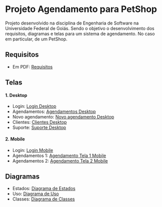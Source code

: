 # Projeto Agendamento para PetShop
Projeto desenvolvido na disciplina de Engenharia de Software na Universidade Federal de Goiás. Sendo o objetivo o desenvolvimento dos requisitos, diagramas e telas para um sistema de agendamento. No caso em particular, de um PetShop.

Requisitos
-------
- Em PDF: [Requisitos]

Telas
-------
<h4> 1. Desktop </h4>

* Login: [Login Desktop]
* Agendamentos: [Agendamentos Desktop]
* Novo agendamento: [Novo agendamento Desktop]
* Clientes: [Clientes Desktop]
* Suporte: [Suporte Desktop]

<h4> 2. Mobile </h4> 

- Login: [Login Mobile]
- Agendamentos 1: [Agendamento Tela 1 Mobile]
- Agendamentos 2: [Agendamento Tela 2 Mobile]

Diagramas
---------
- Estados: [Diagrama de Estados]
- Uso: [Diagrama de Uso]
- Classes: [Diagrama de Classes]


[Login Desktop]: https://github.com/lucabenetti/AgendamentoPetShopES/blob/master/telasDesktop/1Login.png
[Agendamentos Desktop]: https://github.com/lucabenetti/AgendamentoPetShopES/blob/master/telasDesktop/2Agendamentos.png
[Novo agendamento Desktop]: https://github.com/lucabenetti/AgendamentoPetShopES/blob/master/telasDesktop/3NovoAgendamento.png
[Clientes Desktop]: https://github.com/lucabenetti/AgendamentoPetShopES/blob/master/telasDesktop/4Clientes.png
[Suporte Desktop]: https://github.com/lucabenetti/AgendamentoPetShopES/blob/master/telasDesktop/5Suporte.png
[Login Mobile]: https://github.com/lucabenetti/AgendamentoPetShopES/blob/master/telasMobile/1Login.png
[Agendamento Tela 1 Mobile]: https://github.com/lucabenetti/AgendamentoPetShopES/blob/master/telasMobile/2Agendamento1.png
[Agendamento Tela 2 Mobile]: https://github.com/lucabenetti/AgendamentoPetShopES/blob/master/telasMobile/3Agendamento2.png
[Diagrama de Classes]: https://github.com/lucabenetti/AgendamentoPetShopES/blob/master/diagramaClasses.png
[Diagrama de Uso]:  https://github.com/lucabenetti/AgendamentoPetShopES/blob/master/diagramaUso.png
[Diagrama de Estados]: https://github.com/lucabenetti/AgendamentoPetShopES/blob/master/diagramaEstados.png
[Requisitos]: https://github.com/lucabenetti/AgendamentoPetShopES/blob/master/requisitos.pdf
